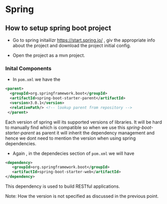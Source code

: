 # Spring

## How to setup spring boot project

* Go to spring initailizr <https://start.spring.io/> , giv the appropriate info about the project and download the project initial config.

* Open the project as a mvn project.

### Inital Components

* In ```pom.xml``` we have the

```xml
<parent>
  <groupId>org.springframework.boot</groupId>
  <artifactId>spring-boot-starter-parent</artifactId>
  <version>3.0.1</version>
  <relativePath/> <!-- lookup parent from repository -->
 </parent>
```

Each version of spring will its supported versions of libraries. It will be hard to manually find which is compatible so when we use this <em> spring-boot-starter-parent</em> as parent it will inherit the dependency management and hence we dont need to mention the version when using spring dependencies.

* Again , in the dependecies section of ```pom.xml``` we will have

```xml 
<dependency>
   <groupId>org.springframework.boot</groupId>
   <artifactId>spring-boot-starter-web</artifactId>
</dependency>
```
This dependency is used to build RESTful applications.

Note: How the version is not specified as discussed in the previous point.